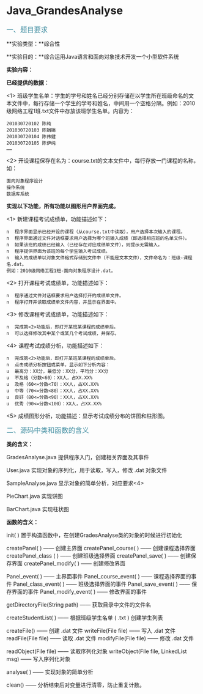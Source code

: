 # Java_GrandesAnalyse
<font color="#4590a3" size = "4px">一、题目要求</font>

**实验类型：**综合性

**实验目的：**综合运用Java语言和面向对象技术开发一个小型软件系统

**实验内容：**

**已经提供的数据：**

<1> 班级学生名单：学生的学号和姓名已经分别存储在以学生所在班级命名的文本文件中，每行存储一个学生的学号和姓名，中间用一个空格分隔。例如：2010级网络工程1班.txt文件中存放该班学生名单。内容为：

	201030720102 陈纯
	201030720103 陈娟娟
	201030720104 陈伟健
	201030720105 陈伊纯
	……
<2> 开设课程保存在名为：course.txt的文本文件中，每行存放一门课程的名称，如：

	面向对象程序设计
	操作系统
	数据库系统
 
**实现以下功能，所有功能以图形用户界面完成。**

<1> 新建课程考试成绩单，功能描述如下：

	n  程序界面显示已经开设的课程（从course.txt中读取），用户选择本次输入的课程。
	n  程序界面通过文件对话框要求用户选择为哪个班输入成绩（即选择相应班的名单文件）。
	n  如果该班的成绩已经输入（已经存在对应成绩单文件），则提示无需输入。
	n  程序提供界面为该班的每个学生输入考试成绩。
	n  输入的成绩单以对象文件格式存储到文件中（不能是文本文件），文件命名为：班级-课程名.dat。
	例如：2010级网络工程1班-面向对象程序设计.dat。
<2> 打开课程考试成绩单，功能描述如下：
	
	n  程序通过文件对话框要求用户选择打开的成绩单文件。
	n  程序打开并读取成绩单文件内容，并显示在界面中。
<3> 修改课程考试成绩单，功能描述如下：

	n  完成第<2>功能后，即打开某班某课程的成绩单后。
	n  可以选择修改其中某个或某几个考试成绩，并保存。
<4> 课程考试成绩分析，功能描述如下：

	n  完成第<2>功能后，即打开某班某课程的成绩单后。
	n  点击成绩分析按钮或菜单，显示如下分析内容：
	u  最高分：XX分，最低分：XX分，平均分：XX分
	u  不及格（分数<60）：XX人，占XX.XX%
	u  及格（60<=分数<70）：XX人，占XX.XX%
	u  中等（70<=分数<80）：XX人，占XX.XX%
	u  良好（80<=分数<90）：XX人，占XX.XX%
	u  优秀（90<=分数<100）：XX人，占XX.XX%
<5> 成绩图形分析，功能描述：显示考试成绩分布的饼图和柱形图。

<font color="#4590a3" size = "4px">二、源码中类和函数的含义</font>

**类的含义：**

GradesAnalyse.java 提供程序入门，创建相关界面及其事件

User.java 实现对象的序列化，用于读取，写入，修改 .dat 对象文件

SampleAnalyse.java 显示对象的简单分析，对应要求<4>

PieChart.java 实现饼图

BarChart.java 实现柱状图

**函数的含义：**
 
 init( ) 置于构造函数中，在创建GradesAnalyse类的对象的时候进行初始化

createPanel( ) —— 创建主界面
createPanel_course( ) —— 创建课程选择界面
createPanel_class ( ) —— 创建班级选择界面
createPanel_save( ) —— 创建保存界面
createPanel_modify( ) —— 创建修改界面

Panel_event( ) —— 主界面事件
Panel_course_event( ) —— 课程选择界面的事件
Panel_class_event( ) —— 班级选择界面的事件
Panel_save_event( ) —— 保存界面的事件
Panel_modify_event( ) —— 修改界面的事件

getDirectoryFile(String path) —— 获取目录中文件的文件名

createStudentList( ) ——  根据班级学生名单 ( .txt ) 创建学生列表

createFile() —— 创建 .dat 文件
writeFile(File file) —— 写入 .dat 文件
readFile(File file) —— 读取 .dat 文件
modifyFile(File file) —— 修改 .dat 文件

readObject(File file) —— 读取序列化对象
writeObject(File file, LinkedList<User> msg) —— 写入序列化对象

analyse( ) —— 实现对象的简单分析

clean() —— 分析结束后对变量进行清零，防止重复计数。
